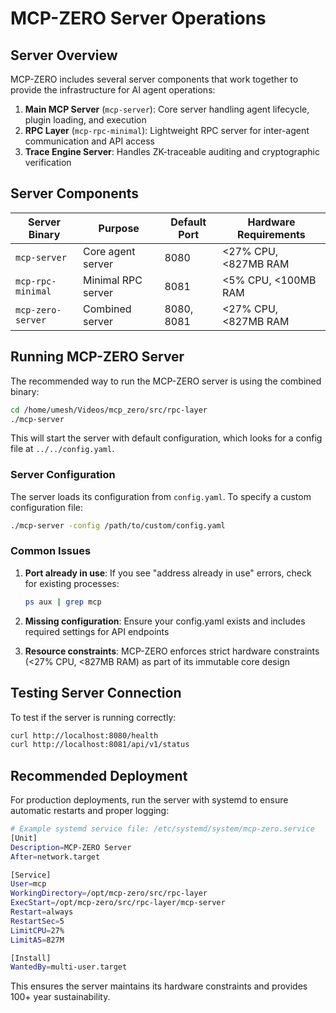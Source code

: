 # MCP-ZERO Server Operations

## Server Overview

MCP-ZERO includes several server components that work together to provide the infrastructure for AI agent operations:

1. **Main MCP Server** (`mcp-server`): Core server handling agent lifecycle, plugin loading, and execution
2. **RPC Layer** (`mcp-rpc-minimal`): Lightweight RPC server for inter-agent communication and API access
3. **Trace Engine Server**: Handles ZK-traceable auditing and cryptographic verification

## Server Components

| Server Binary | Purpose | Default Port | Hardware Requirements |
|---------------|---------|--------------|----------------------|
| `mcp-server` | Core agent server | 8080 | <27% CPU, <827MB RAM |
| `mcp-rpc-minimal` | Minimal RPC server | 8081 | <5% CPU, <100MB RAM |
| `mcp-zero-server` | Combined server | 8080, 8081 | <27% CPU, <827MB RAM |

## Running MCP-ZERO Server

The recommended way to run the MCP-ZERO server is using the combined binary:

```bash
cd /home/umesh/Videos/mcp_zero/src/rpc-layer
./mcp-server
```

This will start the server with default configuration, which looks for a config file at `../../config.yaml`.

### Server Configuration

The server loads its configuration from `config.yaml`. To specify a custom configuration file:

```bash
./mcp-server -config /path/to/custom/config.yaml
```

### Common Issues

1. **Port already in use**: If you see "address already in use" errors, check for existing processes:
   ```bash
   ps aux | grep mcp
   ```

2. **Missing configuration**: Ensure your config.yaml exists and includes required settings for API endpoints

3. **Resource constraints**: MCP-ZERO enforces strict hardware constraints (<27% CPU, <827MB RAM) as part of its immutable core design

## Testing Server Connection

To test if the server is running correctly:

```bash
curl http://localhost:8080/health
curl http://localhost:8081/api/v1/status
```

## Recommended Deployment

For production deployments, run the server with systemd to ensure automatic restarts and proper logging:

```bash
# Example systemd service file: /etc/systemd/system/mcp-zero.service
[Unit]
Description=MCP-ZERO Server
After=network.target

[Service]
User=mcp
WorkingDirectory=/opt/mcp-zero/src/rpc-layer
ExecStart=/opt/mcp-zero/src/rpc-layer/mcp-server
Restart=always
RestartSec=5
LimitCPU=27%
LimitAS=827M

[Install]
WantedBy=multi-user.target
```

This ensures the server maintains its hardware constraints and provides 100+ year sustainability.
